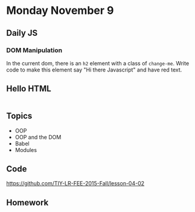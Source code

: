 # Monday November 9


## Daily JS

### DOM Manipulation

In the current dom, there is an `h2` element with a class of `change-me`.
Write code to make this element say "Hi there Javascript" and have red text.

<h2 class="change-me">Hello HTML</h2>

```js

```

## Topics

- OOP
- OOP and the DOM
- Babel
- Modules

## Code

https://github.com/TIY-LR-FEE-2015-Fall/lesson-04-02

## Homework
